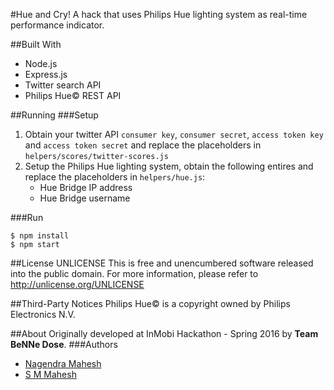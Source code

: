 #Hue and Cry!
A hack that uses Philips Hue lighting system as real-time performance indicator. 

##Built With
* Node.js
* Express.js
* Twitter search API
* Philips Hue&copy; REST API

##Running
###Setup
1. Obtain your twitter API `consumer key`, `consumer secret`, `access token key` and `access token secret` and replace the placeholders in `helpers/scores/twitter-scores.js`
2. Setup the Philips Hue lighting system, obtain the following entires and replace the placeholders in `helpers/hue.js`:
	* Hue Bridge IP address
	* Hue Bridge username

###Run
```
$ npm install
$ npm start
```

##License
UNLICENSE
This is free and unencumbered software released into the public domain.
For more information, please refer to http://unlicense.org/UNLICENSE

##Third-Party Notices
Philips Hue&copy; is a copyright owned by Philips Electronics N.V.

##About
Originally developed at InMobi Hackathon - Spring 2016 by **Team BeNNe Dose**.
###Authors
* [Nagendra Mahesh](https://github.com/umnagendra)
* [S M Mahesh](mailto:hue.s.smahesh@dfgh.net)


